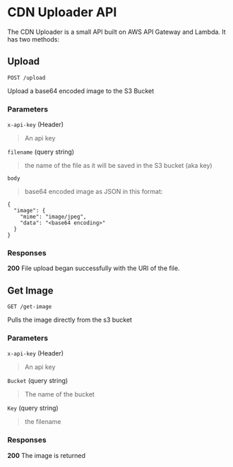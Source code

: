 # CDN Uploader API

The CDN Uploader is a small API built on AWS API Gateway and Lambda. It has two methods:


## Upload

`POST /upload`

Upload a base64 encoded image to the S3 Bucket

### Parameters

`x-api-key` (Header)
> An api key 

`filename` (query string)
> the name of the file as it will be saved in the S3 bucket (aka key)

`body`
> base64 encoded image as JSON in this format:
```
{
  "image": {
    "mime": "image/jpeg",
    "data": "<base64 encoding>"
  }
}
```


### Responses

**200** File upload began successfully with the URI of the file. 

## Get Image

`GET /get-image`

Pulls the image directly from the s3 bucket

### Parameters

`x-api-key` (Header)
> An api key 

`Bucket` (query string)
> The name of the bucket

`Key` (query string)
> the filename

### Responses

**200** The image is returned